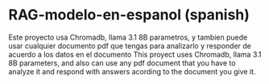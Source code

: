 # RAG-modelo-en-espanol (spanish)
Este proyecto usa Chromadb, llama 3.1 8B parametros, y tambien puede usar cualquier documento pdf que tengas para analizarlo y responder de acuerdo a los datos en el documento
This proyect uses Chromadb, llama 3.1 8B parameters, and also can use any pdf document that you have to analyze it and respond with answers acording to the document you give it.
